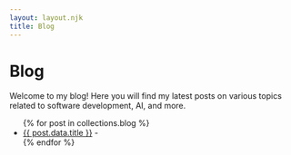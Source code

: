 ```yaml
---
layout: layout.njk
title: Blog
---
```

# Blog

Welcome to my blog! Here you will find my latest posts on various topics related to software development, AI, and more.

<ul class="blog-list">
  {% for post in collections.blog %}
    <li class="blog-item">
      <a href="{{ post.url }}">{{ post.data.title }}</a> - <span class="post-date" data-date="{{ post.data.date }}"></span>
    </li>
  {% endfor %}
</ul>